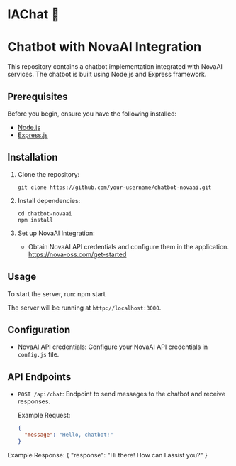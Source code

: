 # IAChat 🤖

# Chatbot with NovaAI Integration

This repository contains a chatbot implementation integrated with NovaAI services. The chatbot is built using Node.js and Express framework.

## Prerequisites

Before you begin, ensure you have the following installed:

- [Node.js](https://nodejs.org/)
- [Express.js](https://expressjs.com/)

## Installation

1. Clone the repository:

    ```
    git clone https://github.com/your-username/chatbot-novaai.git
    ```

2. Install dependencies:

    ```
    cd chatbot-novaai
    npm install
    ```

3. Set up NovaAI Integration:

    - Obtain NovaAI API credentials and configure them in the application.
    https://nova-oss.com/get-started

## Usage

To start the server, run:
npm start

The server will be running at `http://localhost:3000`.

## Configuration

- NovaAI API credentials: Configure your NovaAI API credentials in `config.js` file.

## API Endpoints

- `POST /api/chat`: Endpoint to send messages to the chatbot and receive responses.

  Example Request:

  ```json
  {
    "message": "Hello, chatbot!"
  }

Example Response:
{
  "response": "Hi there! How can I assist you?"
}

